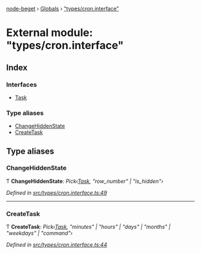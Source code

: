 [node-beget](../README.md) › [Globals](../globals.md) › ["types/cron.interface"](_types_cron_interface_.md)

# External module: "types/cron.interface"

## Index

### Interfaces

* [Task](../interfaces/_types_cron_interface_.task.md)

### Type aliases

* [ChangeHiddenState](_types_cron_interface_.md#changehiddenstate)
* [CreateTask](_types_cron_interface_.md#createtask)

## Type aliases

###  ChangeHiddenState

Ƭ **ChangeHiddenState**: *Pick‹[Task](../interfaces/_types_cron_interface_.task.md), "row_number" | "is_hidden"›*

*Defined in [src/types/cron.interface.ts:49](https://github.com/olehcambel/node-beget/blob/9994d31/src/types/cron.interface.ts#L49)*

___

###  CreateTask

Ƭ **CreateTask**: *Pick‹[Task](../interfaces/_types_cron_interface_.task.md), "minutes" | "hours" | "days" | "months" | "weekdays" | "command"›*

*Defined in [src/types/cron.interface.ts:44](https://github.com/olehcambel/node-beget/blob/9994d31/src/types/cron.interface.ts#L44)*
